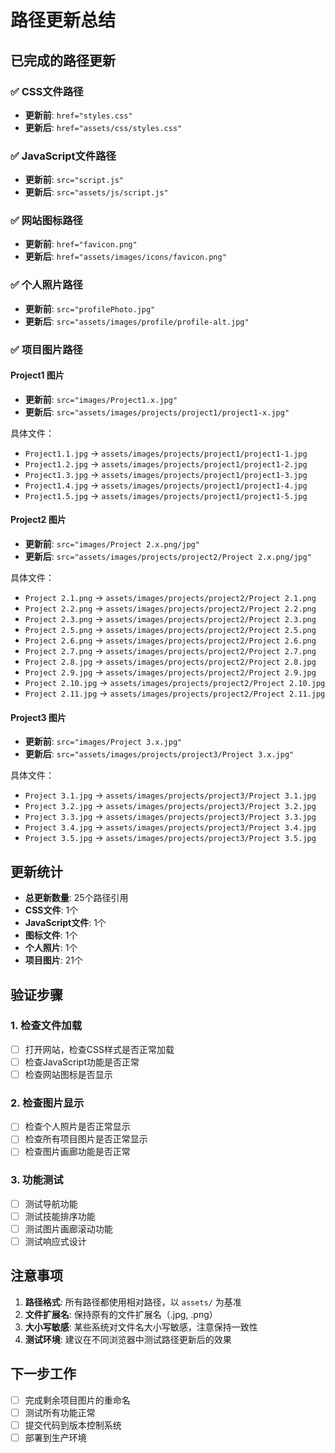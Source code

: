 # 路径更新总结

## 已完成的路径更新

### ✅ CSS文件路径
- **更新前**: `href="styles.css"`
- **更新后**: `href="assets/css/styles.css"`

### ✅ JavaScript文件路径
- **更新前**: `src="script.js"`
- **更新后**: `src="assets/js/script.js"`

### ✅ 网站图标路径
- **更新前**: `href="favicon.png"`
- **更新后**: `href="assets/images/icons/favicon.png"`

### ✅ 个人照片路径
- **更新前**: `src="profilePhoto.jpg"`
- **更新后**: `src="assets/images/profile/profile-alt.jpg"`

### ✅ 项目图片路径

#### Project1 图片
- **更新前**: `src="images/Project1.x.jpg"`
- **更新后**: `src="assets/images/projects/project1/project1-x.jpg"`

具体文件：
- `Project1.1.jpg` → `assets/images/projects/project1/project1-1.jpg`
- `Project1.2.jpg` → `assets/images/projects/project1/project1-2.jpg`
- `Project1.3.jpg` → `assets/images/projects/project1/project1-3.jpg`
- `Project1.4.jpg` → `assets/images/projects/project1/project1-4.jpg`
- `Project1.5.jpg` → `assets/images/projects/project1/project1-5.jpg`

#### Project2 图片
- **更新前**: `src="images/Project 2.x.png/jpg"`
- **更新后**: `src="assets/images/projects/project2/Project 2.x.png/jpg"`

具体文件：
- `Project 2.1.png` → `assets/images/projects/project2/Project 2.1.png`
- `Project 2.2.png` → `assets/images/projects/project2/Project 2.2.png`
- `Project 2.3.png` → `assets/images/projects/project2/Project 2.3.png`
- `Project 2.5.png` → `assets/images/projects/project2/Project 2.5.png`
- `Project 2.6.png` → `assets/images/projects/project2/Project 2.6.png`
- `Project 2.7.png` → `assets/images/projects/project2/Project 2.7.png`
- `Project 2.8.jpg` → `assets/images/projects/project2/Project 2.8.jpg`
- `Project 2.9.jpg` → `assets/images/projects/project2/Project 2.9.jpg`
- `Project 2.10.jpg` → `assets/images/projects/project2/Project 2.10.jpg`
- `Project 2.11.jpg` → `assets/images/projects/project2/Project 2.11.jpg`

#### Project3 图片
- **更新前**: `src="images/Project 3.x.jpg"`
- **更新后**: `src="assets/images/projects/project3/Project 3.x.jpg"`

具体文件：
- `Project 3.1.jpg` → `assets/images/projects/project3/Project 3.1.jpg`
- `Project 3.2.jpg` → `assets/images/projects/project3/Project 3.2.jpg`
- `Project 3.3.jpg` → `assets/images/projects/project3/Project 3.3.jpg`
- `Project 3.4.jpg` → `assets/images/projects/project3/Project 3.4.jpg`
- `Project 3.5.jpg` → `assets/images/projects/project3/Project 3.5.jpg`

## 更新统计

- **总更新数量**: 25个路径引用
- **CSS文件**: 1个
- **JavaScript文件**: 1个
- **图标文件**: 1个
- **个人照片**: 1个
- **项目图片**: 21个

## 验证步骤

### 1. 检查文件加载
- [ ] 打开网站，检查CSS样式是否正常加载
- [ ] 检查JavaScript功能是否正常
- [ ] 检查网站图标是否显示

### 2. 检查图片显示
- [ ] 检查个人照片是否正常显示
- [ ] 检查所有项目图片是否正常显示
- [ ] 检查图片画廊功能是否正常

### 3. 功能测试
- [ ] 测试导航功能
- [ ] 测试技能排序功能
- [ ] 测试图片画廊滚动功能
- [ ] 测试响应式设计

## 注意事项

1. **路径格式**: 所有路径都使用相对路径，以 `assets/` 为基准
2. **文件扩展名**: 保持原有的文件扩展名（.jpg, .png）
3. **大小写敏感**: 某些系统对文件名大小写敏感，注意保持一致性
4. **测试环境**: 建议在不同浏览器中测试路径更新后的效果

## 下一步工作

- [ ] 完成剩余项目图片的重命名
- [ ] 测试所有功能正常
- [ ] 提交代码到版本控制系统
- [ ] 部署到生产环境
